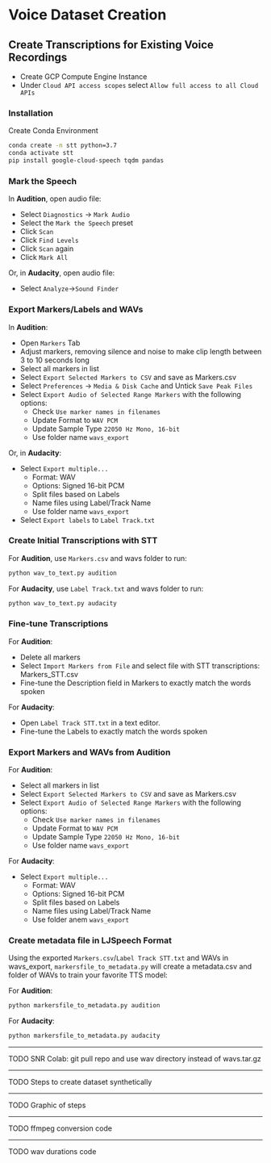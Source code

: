 # Voice Dataset Creation

## Create Transcriptions for Existing Voice Recordings
* Create GCP Compute Engine Instance
* Under `Cloud API access scopes` select `Allow full access to all Cloud APIs`


### Installation
Create Conda Environment

```bash
conda create -n stt python=3.7
conda activate stt
pip install google-cloud-speech tqdm pandas
```

### Mark the Speech
In **Audition**, open audio file:
* Select `Diagnostics` -> `Mark Audio`
* Select the `Mark the Speech` preset
* Click `Scan`
* Click `Find Levels`
* Click `Scan` again
* Click `Mark All`

Or, in **Audacity**, open audio file:
* Select `Analyze`->`Sound Finder`

### Export Markers/Labels and WAVs
In **Audition**:
* Open `Markers` Tab
* Adjust markers, removing silence and noise to make clip length between 3 to 10 seconds long
* Select all markers in list
* Select `Export Selected Markers to CSV` and save as Markers.csv
* Select `Preferences` -> `Media & Disk Cache` and Untick `Save Peak Files`
* Select `Export Audio of Selected Range Markers` with the following options: 
    * Check `Use marker names in filenames`
    * Update Format to `WAV PCM`
    * Update Sample Type `22050 Hz Mono, 16-bit`
    * Use folder name `wavs_export`

Or, in **Audacity**:
* Select `Export multiple...`
    * Format: WAV
    * Options: Signed 16-bit PCM
    * Split files based on Labels
    * Name files using Label/Track Name
    * Use folder name `wavs_export`
* Select `Export labels` to `Label Track.txt`

### Create Initial Transcriptions with STT
For **Audition**, use `Markers.csv` and wavs folder to run:
```bash
python wav_to_text.py audition
```
For **Audacity**, use `Label Track.txt` and wavs folder to run:
```bash
python wav_to_text.py audacity
```

### Fine-tune Transcriptions
For **Audition**:
* Delete all markers
* Select `Import Markers from File` and select file with STT transcriptions: Markers_STT.csv
* Fine-tune the Description field in Markers to exactly match the words spoken

For **Audacity**:
* Open `Label Track STT.txt` in a text editor.
* Fine-tune the Labels to exactly match the words spoken

### Export Markers and WAVs from Audition
For **Audition**:
* Select all markers in list
* Select `Export Selected Markers to CSV` and save as Markers.csv
* Select `Export Audio of Selected Range Markers` with the following options: 
    * Check `Use marker names in filenames`
    * Update Format to `WAV PCM`
    * Update Sample Type `22050 Hz Mono, 16-bit`
    * Use folder name `wavs_export`

For **Audacity**:
* Select `Export multiple...`
    * Format: WAV
    * Options: Signed 16-bit PCM
    * Split files based on Labels
    * Name files using Label/Track Name
    * Use folder anem `wavs_export`

### Create metadata file in LJSpeech Format
Using the exported `Markers.csv`/`Label Track STT.txt` and WAVs in wavs_export, `markersfile_to_metadata.py` will create a metadata.csv and folder of WAVs to train your favorite TTS model:

For **Audition**:
```bash
python markersfile_to_metadata.py audition
```

For **Audacity**:
```bash
python markersfile_to_metadata.py audacity
```

***
TODO SNR Colab: git pull repo and use wav directory instead of wavs.tar.gz

***
TODO Steps to create dataset synthetically

***
TODO Graphic of steps

***
TODO ffmpeg conversion code

***
TODO wav durations code
